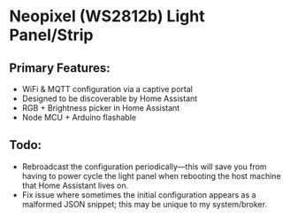 # Neopixel (WS2812b) Light Panel/Strip

## Primary Features:

* WiFi & MQTT configuration via a captive portal
* Designed to be discoverable by Home Assistant
* RGB + Brightness picker in Home Assistant
* Node MCU + Arduino flashable

## Todo:

* Rebroadcast the configuration periodically&mdash;this will save you from having to power cycle the light panel when rebooting the host machine that Home Assistant lives on.
* Fix issue where sometimes the initial configuration appears as a malformed JSON snippet; this may be unique to my system/broker.